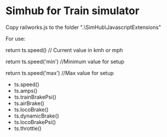 # Simhub for Train simulator

Copy railworks.js to the folder ".\SimHub\JavascriptExtensions"

For use:

return ts.speed() // Current value in kmh or mph

return ts.speed('min') //Minimum value for setup

return ts.speed('max') //Max value for setup

- ts.speed()
- ts.amps()
- ts.trainBrakePsi()
- ts.airBrake()
- ts.locoBrake()
- ts.dynamicBrake()
- ts.locoBrakePsi()
- ts.throttle()

